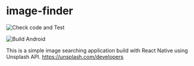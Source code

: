 # image-finder

![Check code and Test](https://github.com/JanithaR/image-finder/workflows/Check%20code%20and%20Test/badge.svg)

![Build Android](https://github.com/JanithaR/image-finder/workflows/Build%20Android/badge.svg)

This is a simple image searching application build with React Native using Unsplash API. https://unsplash.com/developers
